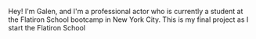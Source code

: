 Hey! I'm Galen, and I'm a professional actor who is currently a student at the Flatiron School bootcamp in New York City. This is my final project as I start the Flatiron School
